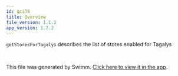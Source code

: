 ```yaml
---
id: qci78
title: Overview
file_version: 1.1.2
app_version: 1.7.2
---
```


`getStoresForTagalys`<swm-token data-swm-token=":Helper/Configuration.php:265:5:5:`    public function getStoresForTagalys($includeDefault = false) {`"/> describes the list of stores enabled for Tagalys

<br/>

This file was generated by Swimm. [Click here to view it in the app](https://app.swimm.io/repos/Z2l0aHViJTNBJTNBdGFnYWx5cy1tYWdlbnRvMiUzQSUzQVRhZ2FseXM=/docs/qci78).

